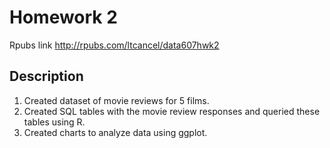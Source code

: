 # Homework 2

Rpubs link http://rpubs.com/ltcancel/data607hwk2

## Description
1. Created dataset of movie reviews for 5 films.
2. Created SQL tables with the movie review responses and queried these tables using R. 
3. Created charts to analyze data using ggplot. 
